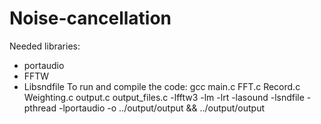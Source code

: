 Noise-cancellation
===================

Needed libraries: 
 - portaudio
 - FFTW
 - Libsndfile 
To run and compile the code:
gcc main.c FFT.c Record.c Weighting.c output.c output_files.c -lfftw3 -lm -lrt -lasound -lsndfile -pthread -lportaudio -o ../output/output && ../output/output